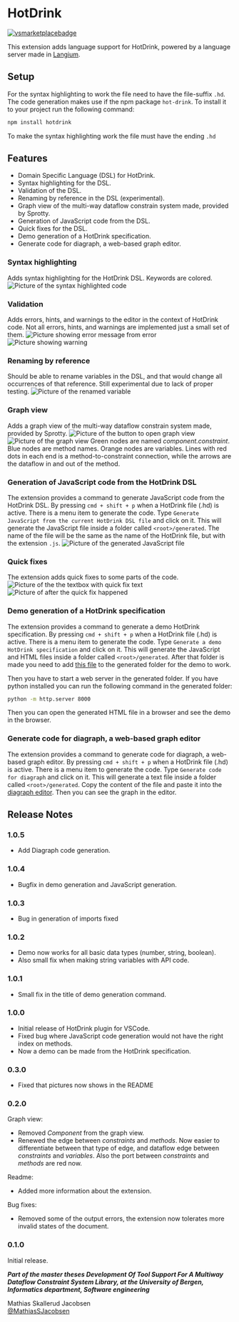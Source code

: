 # HotDrink

[![vsmarketplacebadge](https://vsmarketplacebadge.apphb.com/version/MathiasSkallerudJacobsen.HotDrink-DSL.svg)](https://marketplace.visualstudio.com/items?itemName=MathiasSkallerudJacobsen.HotDrink-DSL)


This extension adds language support for HotDrink, powered by a language server made in [Langium](https://langium.org). 

## Setup
For the syntax highlighting to work the file need to have the file-suffix `.hd`.
The code generation makes use if the npm package `hot-drink`. To install it to your project run the following command:
```zsh
npm install hotdrink
```

To make the syntax highlighting work the file must have the ending `.hd`

## Features
- Domain Specific Language (DSL) for HotDrink.
- Syntax highlighting for the DSL.
- Validation of the DSL.
- Renaming by reference in the DSL (experimental).
- Graph view of the multi-way dataflow constrain system made, provided by Sprotty.
- Generation of JavaScript code from the DSL.
- Quick fixes for the DSL.
- Demo generation of a HotDrink specification.
- Generate code for diagraph, a web-based graph editor.


### Syntax highlighting
Adds syntax highlighting for the HotDrink DSL. Keywords are colored.
![Picture of the syntax highlighted code](./media/syntaxhig.png)

### Validation
Adds errors, hints, and warnings to the editor in the context of HotDrink code. Not all errors, hints, and warnings are implemented just a small set of them.
![Picture showing error message from error](./media/error.png)
![Picture showing warning](./media/warning.png)

### Renaming by reference
Should be able to rename variables in the DSL, and that would change all occurrences of that reference. Still experimental due to lack of proper testing.
![Picture of the renamed variable](./media/rename.png)

### Graph view
Adds a graph view of the multi-way dataflow constrain system made, provided by Sprotty.
![Picture of the button to open graph view](./media/diagramopen.png)
![Picture of the graph view](./media/diagramView.png)
Green nodes are named *component.constraint*. Blue nodes are method names. Orange nodes are variables. Lines with red dots in each end is a method-to-constraint connection, while the arrows are the dataflow in and out of the method.  

### Generation of JavaScript code from the HotDrink DSL
The extension provides a command to generate JavaScript code from the HotDrink DSL. By pressing `cmd + shift + p` when a HotDrink file (.hd) is active. There is a menu item to generate the code. Type `Generate JavaScript from the current HotDrink DSL file` and click on it. This will generate the JavaScript file inside a folder called `<root>/generated`. The name of the file will be the same as the name of the HotDrink file, but with the extension `.js`.
![Picture of the generated JavaScript file](./media/generateJS.png)

### Quick fixes
The extension adds quick fixes to some parts of the code. 
![Picture of the the textbox with quick fix text](./media/textboxQuickFix.png)
![Picture of after the quick fix happened](./media/afterQuickFix.png)

### Demo generation of a HotDrink specification
The extension provides a command to generate a demo HotDrink specification. By pressing `cmd + shift + p` when a HotDrink file (.hd) is active. There is a menu item to generate the code. Type `Generate a demo HotDrink specification` and click on it. This will generate the JavaScript and HTML files inside a folder called `<root>/generated`. After that folder is made you need to add [this file](https://github.com/MathiasSJacobsen/HotDrink-DSL/blob/master/hotdrink.js) to the generated folder for the demo to work. 

Then you have to start a web server in the generated folder. If you have python installed you can run the following command in the generated folder:
```zsh
python -m http.server 8000
```
Then you can open the generated HTML file in a browser and see the demo in the browser.

### Generate code for diagraph, a web-based graph editor
The extension provides a command to generate code for diagraph, a web-based graph editor. By pressing `cmd + shift + p` when a HotDrink file (.hd) is active. There is a menu item to generate the code. Type `Generate code for diagraph` and click on it. This will generate a text file inside a folder called `<root>/generated`. Copy the content of the file and paste it into the [diagraph editor](https://dreampuf.github.io/GraphvizOnline/#digraph). Then you can see the graph in the editor.

## Release Notes
### 1.0.5
- Add Diagraph code generation.
### 1.0.4
- Bugfix in demo generation and JavaScript generation.

### 1.0.3
- Bug in generation of imports fixed

### 1.0.2
- Demo now works for all basic data types (number, string, boolean).
- Also small fix when making string variables with API code.

### 1.0.1
- Small fix in the title of demo generation command.

### 1.0.0
- Initial release of HotDrink plugin for VSCode.
- Fixed bug where JavaScript code generation would not have the right index on methods.
- Now a demo can be made from the HotDrink specification.

### 0.3.0
- Fixed that pictures now shows in the README

### 0.2.0
Graph view:
- Removed *Component* from the graph view.
- Renewed the edge between *constraints* and *methods*. Now easier to differentiate between that type of edge, and dataflow edge between *constraints* and *variables*. Also the port between *constraints* and *methods* are red now. 

Readme:
- Added more information about the extension.

Bug fixes:
- Removed some of the output errors, the extension now tolerates more invalid states of the document.

### 0.1.0
Initial release.

***Part of the master theses Development Of Tool Support For A Multiway Dataflow Constraint System Library, at the University of Bergen, Informatics department, Software engineering***


Mathias Skallerud Jacobsen  
[@MathiasSJacobsen](https://github.com/MathiasSJacobsen)
